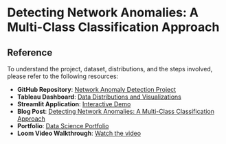# Detecting Network Anomalies: A Multi-Class Classification Approach
## Reference

To understand the project, dataset, distributions, and the steps involved, please refer to the following resources:

- **GitHub Repository**: [Network Anomaly Detection Project](https://github.com/Shubham680Dalal/Network_Anamoly_Detection)
- **Tableau Dashboard**: [Data Distributions and Visualizations](https://public.tableau.com/app/profile/shubham.dalal5026/viz/Network_anomaly_detection/MainDash)
- **Streamlit Application**: [Interactive Demo](https://networkanamolydetection-xmncdjroksyqqpy4u3zwku.streamlit.app/)
- **Blog Post**: [Detecting Network Anomalies: A Multi-Class Classification Approach](https://medium.com/@dalalshubham14/detecting-network-anomalies-a-multi-class-classification-approach-04ccaeb40efd)
- **Portfolio**: [Data Science Portfolio](https://www.datascienceportfol.io/dalalshubham14)
- **Loom Video Walkthrough**: [Watch the video](https://www.loom.com/share/8e3153367cc44819a383cff083d538c5?sid=b9bc2f68-a281-4f50-8853-6d47f8ec7bdc)


